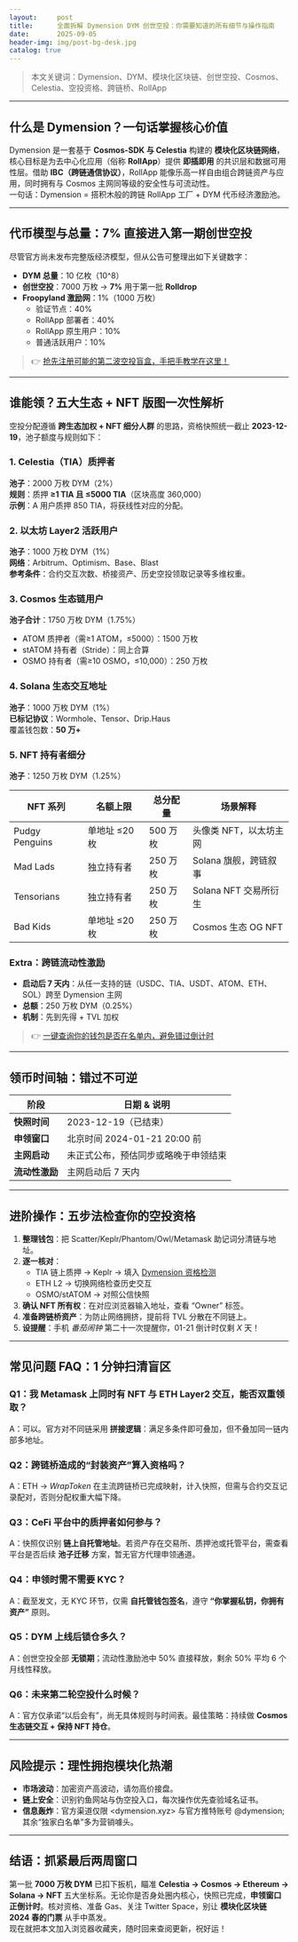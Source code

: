 ```yaml
---
layout:     post
title:      全面拆解 Dymension DYM 创世空投：你需要知道的所有细节与操作指南
date:       2025-09-05
header-img: img/post-bg-desk.jpg
catalog: true
---
```


> 本文关键词：Dymension、DYM、模块化区块链、创世空投、Cosmos、Celestia、空投资格、跨链桥、RollApp

---

## 什么是 Dymension？一句话掌握核心价值

Dymension 是一套基于 **Cosmos-SDK 与 Celestia** 构建的 **模块化区块链网络**，核心目标是为去中心化应用（俗称 **RollApp**）提供 **即插即用** 的共识层和数据可用性层。借助 **IBC（跨链通信协议）**，RollApp 能像乐高一样自由组合跨链资产与应用，同时拥有与 Cosmos 主网同等级的安全性与可流动性。  
一句话：Dymension = 搭积木般的跨链 RollApp 工厂 + DYM 代币经济激励池。

---

## 代币模型与总量：7% 直接进入第一期创世空投

尽管官方尚未发布完整版经济模型，但从公告可整理出如下关键数字：

- **DYM 总量**：10 亿枚（10^8）
- **创世空投**：7000 万枚 → **7%** 用于第一批 **Rolldrop**
- **Froopyland 激励网**：1%（1000 万枚）
  - 验证节点：40%
  - RollApp 部署者：40%
  - RollApp 原生用户：10%
  - 普通活跃用户：10%

> 👉 [抢先注册可能的第二波空投盲盒，手把手教学在这里！](https://okxdog.com/)

---

## 谁能领？五大生态 + NFT 版图一次性解析

空投分配遵循 **跨生态加权 + NFT 细分人群** 的思路，资格快照统一截止 **2023-12-19**，池子额度与规则如下：

### 1. Celestia（TIA）质押者  
**池子**：2000 万枚 DYM（2%）  
**规则**：质押 **≥1 TIA 且 ≤5000 TIA**（区块高度 360,000）  
**示例**：A 用户质押 850 TIA，将获线性对应的分配。

### 2. 以太坊 Layer2 活跃用户  
**池子**：1000 万枚 DYM（1%）  
**网络**：Arbitrum、Optimism、Base、Blast  
**参考条件**：合约交互次数、桥接资产、历史空投领取记录等多维权重。

### 3. Cosmos 生态链用户  
**池子合计**：1750 万枚 DYM（1.75%）  
- ATOM 质押者（需≥1 ATOM，≤5000）：1500 万枚  
- stATOM 持有者（Stride）：同上合算  
- OSMO 持有者（需≥10 OSMO，≤10,000）：250 万枚

### 4. Solana 生态交互地址  
**池子**：1000 万枚 DYM（1%）  
**已标记协议**：Wormhole、Tensor、Drip.Haus  
覆盖钱包数：**50 万+**

### 5. NFT 持有者细分  
**池子**：1250 万枚 DYM（1.25%）  

| NFT 系列 | 名额上限 | 总分配量 | 场景解释 |
| --- | --- | --- | --- |
| Pudgy Penguins | 单地址 ≤20 枚 | 500 万枚 | 头像类 NFT，以太坊主网 |
| Mad Lads | 独立持有者 | 250 万枚 | Solana 旗舰，跨链叙事 |
| Tensorians | 独立持有者 | 250 万枚 | Solana NFT 交易所衍生 |
| Bad Kids | 单地址 ≤20 枚 | 250 万枚 | Cosmos 生态 OG NFT |

### Extra：跨链流动性激励  
- **启动后 7 天内**：从任一支持的链（USDC、TIA、USDT、ATOM、ETH、SOL）跨至 Dymension 主网  
- **总额**：250 万枚 DYM（0.25%）  
- **机制**：先到先得 + TVL 加权

> 👉 [一键查询你的钱包是否在名单内，避免错过倒计时](https://okxdog.com/)

---

## 领币时间轴：错过不可逆

| 阶段 | 日期 & 说明 |
| --- | --- |
| **快照时间** | 2023-12-19（已结束） |
| **申领窗口** | 北京时间 2024-01-21 20:00 前 |
| **主网启动** | 未正式公布，预估同步或略晚于申领结束 |
| **流动性激励** | 主网启动后 7 天内 |

---

## 进阶操作：五步法检查你的空投资格

1. **整理钱包**：把 Scatter/Keplr/Phantom/Owl/Metamask 助记词分清链与地址。
2. **逐一核对**：
   - TIA 链上质押 → Keplr → 填入 [Dymension 资格检测](https://okxdog.com/)
   - ETH L2 → 切换网络检查历史交互
   - OSMO/stATOM → 对照公信快照
3. **确认 NFT 所有权**：在对应浏览器输入地址，查看 “Owner” 标签。
4. **准备跨链桥资产**：为防止网络拥挤，提前将 TVL 分散在不同链上。
5. **设提醒**：手机 *番茄闹钟* 第二十一次提醒你，01-21 倒计时仅剩 *X* 天！

---

## 常见问题 FAQ：1 分钟扫清盲区

### Q1：我 Metamask 上同时有 NFT 与 ETH Layer2 交互，能否双重领取？
A：可以。官方对不同链采用 **拼接逻辑**：满足多条件即可叠加，但不叠加同一链内部多地址。

### Q2：跨链桥造成的“封装资产”算入资格吗？
A：ETH → *WrapToken* 在主流跨链桥已完成映射，计入快照，但需与合约交互记录配对，否则分配权重大幅下降。

### Q3：CeFi 平台中的质押者如何参与？
A：快照仅识别 **链上自托管地址**。若资产存在交易所、质押池或托管平台，需查看平台是否后续 **池子迁移** 方案，暂无官方代理申领通道。

### Q4：申领时需不需要 KYC？
A：截至发文，无 KYC 环节，仅需 **自托管钱包签名**，遵守 **“你掌握私钥，你拥有资产”** 原则。

### Q5：DYM 上线后锁仓多久？
A：创世空投全部 **无锁期**；流动性激励池中 50% 直接释放，剩余 50% 平均 6 个月线性释放。

### Q6：未来第二轮空投什么时候？
A：官方仅承诺“以后会有”，尚无具体规则与时间表。最佳策略：持续做 **Cosmos 生态链交互 + 保持 NFT 持仓**。

---

## 风险提示：理性拥抱模块化热潮

- **市场波动**：加密资产高波动，请勿高价接盘。
- **链上安全**：识别钓鱼网站与伪空投入口，每次操作优先查验域名证书。
- **信息轰炸**：官方渠道仅限 <dymension.xyz> 与官方推特账号 @dymension; 其余“独家白名单”多为营销噱头。

---

## 结语：抓紧最后两周窗口

第一批 **7000 万枚 DYM** 已扣下扳机，瞄准 **Celestia → Cosmos → Ethereum → Solana → NFT** 五大坐标系。无论你是否身处圈内核心，快照已完成，**申领窗口正倒计时**。核对资格、准备 Gas、关注 Twitter Space，别让 **模块化区块链 2024 春的门票** 从手中蒸发。  
现在就把本文加入浏览器收藏夹，随时回来查阅更新，祝好运！